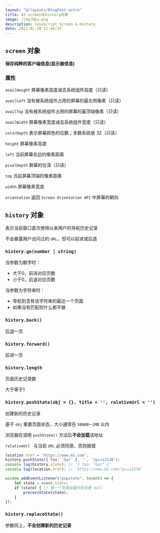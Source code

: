 ```yaml
---
layout: "@/layouts/BlogPost.astro"
title: 43-screen及history对象
image: /img/hbs.png
description: JavaScript Screen & History
date: 2021-01-20 11:44:37
---
```


## `screen` 对象

**保存纯粹的客户端信息(显示器信息)**

### 属性

`availHeight` 屏幕像素高度减去系统组件高度（只读）

`availLeft` 没有被系统组件占用的屏幕的最左侧像素（只读）

`availTop` 没有被系统组件占用的屏幕的最顶端像素（只读）

`availWidth` 屏幕像素宽度减去系统组件宽度（只读）

`colorDepth` 表示屏幕颜色的位数；多数系统是 32（只读）

`height` 屏幕像素高度

`left` 当前屏幕左边的像素距离

`pixelDepth` 屏幕的位深（只读）

`top` 当前屏幕顶端的像素距离

`width` 屏幕像素宽度

`orientation` 返回 `Screen Orientation API` 中屏幕的朝向

## `history` 对象

表示当前窗口首次使用以来用户的导航历史记录

不会暴露用户访问过的 `URL`，但可以前进或后退

### `history.go(number | string)`

当参数为数字时：
  - 大于0，前进对应页数
  - 小于0，后退对应页数

当参数为字符串时：
  - 导航到含有该字符串的最近一个页面
  - 如果没有匹配则什么都不做

### `history.back()`

后退一页

### `history.forward()`

前进一页

### `history.length`

页面历史记录数

大于等于1

### `history.pushState(obj = {}, title = '', ralativeUrl = '')`

创建新的历史记录

基于 `obj` 重置页面状态，大小通常在 `500KB～1MB` 以内

浏览器在调用 `pushState()` 方法后**不会加载**该地址

`ralativeUrl ` 与当前 `URL` 必须同源，否则报错

```js
location.href = 'https://www.mi.com';
history.pushState({ foo: 'bar' }, '', '?pc=12138');
console.log(history.state); // '{ foo: "bar" }'
console.log(location.href); // 'https://www.mi.com/?pc=12138'

window.addEventListener("popstate", (event) => {
	let state = event.state;
	if (state) { // 第一个页面加载时状态是 null
		processState(state);
	}
});
```

### `history.replaceState()`

参数同上，**不会创建新的历史记录**